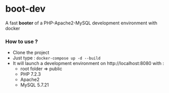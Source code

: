 # boot-dev

A fast **booter** of a PHP-Apache2-MySQL development environment with docker

### How to use ?

* Clone the project
* Just type :
    `docker-compose up -d --build`
* It will launch a development environment on http://localhost:8080 with : 
    * root folder => public
    * PHP 7.2.3
    * Apache2
    * MySQL 5.7.21
